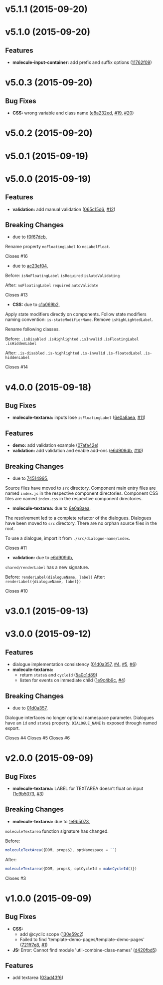 # v5.1.1 (2015-09-20)


# v5.1.0 (2015-09-20)


## Features

- **molecule-input-container:** add prefix and suffix options
  ([11762f09](https://github.com/CyclicMaterials/molecule-input/commits/11762f09ea6bbfc401bae107c8872a556f6dec76))


# v5.0.3 (2015-09-20)


## Bug Fixes

- **CSS:** wrong variable and class name
  ([e8a232ed](https://github.com/CyclicMaterials/molecule-input/commits/e8a232edc83c22a9dbfe17ec1ee402a4cd683201),
   [#19](https://github.com/CyclicMaterials/molecule-input/issues/19), [#20](https://github.com/CyclicMaterials/molecule-input/issues/20))


# v5.0.2 (2015-09-20)


# v5.0.1 (2015-09-19)


# v5.0.0 (2015-09-19)


## Features

- **validation:** add manual validation
  ([065c15d6](https://github.com/CyclicMaterials/molecule-input/commits/065c15d66d4414f8e8f7278c11b334d2013fa30b),
   [#12](https://github.com/CyclicMaterials/molecule-input/issues/12))


## Breaking Changes

- due to [f0f67dcb](https://github.com/CyclicMaterials/molecule-input/commits/f0f67dcbe3dd7aec35590227801c50516dd33029),
 

Rename property `noFloatingLabel` to `noLabelFloat`.

Closes #16

- due to [ac23ef04](https://github.com/CyclicMaterials/molecule-input/commits/ac23ef04047585f64d02b61eed57bd2d2074068f),
 

Before:
`isNoFloatingLabel`
`isRequired`
`isAutoValidating`

After:
`noFloatingLabel`
`required`
`autoValidate`

Closes #13

- **CSS:** due to [c1a069b2](https://github.com/CyclicMaterials/molecule-input/commits/c1a069b2ce5122cf9a1296b9304fe54908695e4c),
 

Apply state modifiers directly on components.
Follow state modifiers naming convention: `is-stateModifierName`.
Remove `isHighLightedLabel`.

Rename following classes.

Before:
`.isDisabled`
`.isHighlighted`
`.isInvalid`
`.isFloatingLabel`
`.isHiddenLabel`

After:
`.is-disabled`
`.is-highlighted`
`.is-invalid`
`.is-floatedLabel`
`.is-hiddenLabel`

Closes #14



# v4.0.0 (2015-09-18)


## Bug Fixes

- **molecule-textarea:** inputs lose `isFloatingLabel`
  ([6e0a8aea](https://github.com/CyclicMaterials/molecule-input/commits/6e0a8aea05c97d92c816b9e4526b6ce562818038),
   [#11](https://github.com/CyclicMaterials/molecule-input/issues/11))


## Features

- **demo:** add validation example
  ([07afa42e](https://github.com/CyclicMaterials/molecule-input/commits/07afa42e72904e1b4f0e1ac61fa0a5ba5ce377a4))
- **validation:** add validation and enable add-ons
  ([e6d909db](https://github.com/CyclicMaterials/molecule-input/commits/e6d909dbc54f161b381ab59661e19d63bd769cb4),
   [#10](https://github.com/CyclicMaterials/molecule-input/issues/10))


## Breaking Changes

- due to [74514995](https://github.com/CyclicMaterials/molecule-input/commits/745149958fc4941d7593df6e451628b905453154),
 

Source files have moved to `src` directory.
Component main entry files are named `index.js` in the respective
component directories.
Component CSS files are named `index.css` in the respective
component directories.

- **molecule-textarea:** due to [6e0a8aea](https://github.com/CyclicMaterials/molecule-input/commits/6e0a8aea05c97d92c816b9e4526b6ce562818038),
 

The resolvement led to a complete refactor of the dialogues.
Dialogues have been moved to `src` directory. There are no
orphan source files in the root.

To use a dialogue, import it from `./src/dialogue-name/index`.

Closes #11

- **validation:** due to [e6d909db](https://github.com/CyclicMaterials/molecule-input/commits/e6d909dbc54f161b381ab59661e19d63bd769cb4),
 

`shared/renderLabel` has a new signature.

Before: `renderLabel(dialogueName, label)`
After: `renderLabel({dialogueName, label})`

Closes #10



# v3.0.1 (2015-09-13)


# v3.0.0 (2015-09-12)


## Features

- dialogue implementation consistency
  ([01d0a357](https://github.com/CyclicMaterials/molecule-input/commits/01d0a357c4b3aa9424452a53f0bbc33d60891bcc),
   [#4](https://github.com/CyclicMaterials/molecule-input/issues/4), [#5](https://github.com/CyclicMaterials/molecule-input/issues/5), [#6](https://github.com/CyclicMaterials/molecule-input/issues/6))
- **molecule-textarea:**
    - return `state$` and `cycleId`
    ([5a0c1d89](https://github.com/CyclicMaterials/molecule-input/commits/5a0c1d892ebc6339d913f89057b8c0de7538d21a))
    - listen for events on immediate child
    ([1e9c4b9c](https://github.com/CyclicMaterials/molecule-input/commits/1e9c4b9c84810cdfd9bfd1e62e29f95e407e9411),
     [#4](https://github.com/CyclicMaterials/molecule-input/issues/4))


## Breaking Changes

- due to [01d0a357](https://github.com/CyclicMaterials/molecule-input/commits/01d0a357c4b3aa9424452a53f0bbc33d60891bcc),
 

Dialogue interfaces  no longer optional namespace parameter.
Dialogues have an `id` and `state$` property.
`DIALOGUE_NAME` is exposed through named export.

Closes #4
Closes #5
Closes #6



# v2.0.0 (2015-09-09)


## Bug Fixes

- **molecule-textarea:** LABEL for TEXTAREA doesn’t float on input
  ([1e9b5073](https://github.com/CyclicMaterials/molecule-input/commits/1e9b507391bab38923e1184b55033eb9a0ef07fc),
   [#3](https://github.com/CyclicMaterials/molecule-input/issues/3))


## Breaking Changes

- **molecule-textarea:** due to [1e9b5073](https://github.com/CyclicMaterials/molecule-input/commits/1e9b507391bab38923e1184b55033eb9a0ef07fc),
 
`moleculeTextarea` function signature has changed.

Before:

```js
moleculeTextArea({DOM, props$}, optNamespace = ``)
```

After:

```js
moleculeTextarea({DOM, props$, optCycleId = makeCycleId()})
```

Closes #3



# v1.0.0 (2015-09-09)


## Bug Fixes

- **CSS:**
    - add @cyclic scope
    ([130e59c2](https://github.com/CyclicMaterials/molecule-input/commits/130e59c225ce326c64336eedd88c57b9871443ee))
    - Failed to find 'template-demo-pages/template-demo-pages'
    ([721ff7e8](https://github.com/CyclicMaterials/molecule-input/commits/721ff7e892f29e9e6985a2b9e0bc0137510bf74e),
     [#1](https://github.com/CyclicMaterials/molecule-input/issues/1))
- **JS:** Error: Cannot find module 'util-combine-class-names'
  ([d420fbd5](https://github.com/CyclicMaterials/molecule-input/commits/d420fbd598c10e86acf3c1a3732fd87b7440ff3f))


## Features

- add textarea
  ([03ad43f6](https://github.com/CyclicMaterials/molecule-input/commits/03ad43f6fb43501b6940dec0ebe3b9bf81a0274d))


